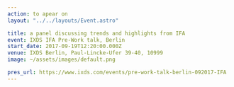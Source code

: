 ```yaml
---
action: to apear on
layout: "../../layouts/Event.astro"

title: a panel discussing trends and highlights from IFA
event: IXDS IFA Pre-Work talk, Berlin
start_date: 2017-09-19T12:20:00.000Z
venue: IXDS Berlin, Paul-Lincke-Ufer 39-40, 10999
image: ~/assets/images/default.png

pres_url: https://www.ixds.com/events/pre-work-talk-berlin-092017-IFA
---
```

